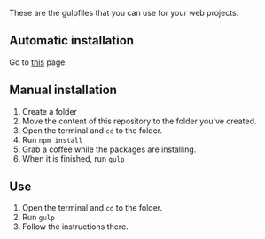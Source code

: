 These are the gulpfiles that you can use for your web projects.

## Automatic installation
Go to [this](https://github.com/JorreSpijker/gulp-new-project) page.

## Manual installation
1. Create a folder
2. Move the content of this repository to the folder you've created.
3. Open the terminal and `cd` to the folder.
4. Run `npm install`
5. Grab a coffee while the packages are installing.
6. When it is finished, run `gulp`

## Use
1. Open the terminal and `cd` to the folder.
2. Run `gulp`
3. Follow the instructions there.

